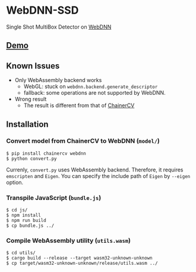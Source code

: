 # WebDNN-SSD
Single Shot MultiBox Detector on [WebDNN](https://mil-tokyo.github.io/webdnn/)

## [Demo](https://hakuyume.github.io/webdnn-ssd/)

## Known Issues
- Only WebAssembly backend works
    - WebGL: stuck on `webdnn.backend.generate_descriptor`
    - fallback: some operations are not supported by WebDNN.
- Wrong result
    - The result is different from that of [ChainerCV](https://github.com/chainer/chainercv)

## Installation
### Convert model from ChainerCV to WebDNN (`model/`)
```
$ pip install chainercv webdnn
$ python convert.py
```
Currenly, `convert.py` uses WebAssembly backend.
Therefore, it requires `emscripten` and `Eigen`.
You can specify the include path of `Eigen` by `--eigen` option.

### Transpile JavaScript (`bundle.js`)
```
$ cd js/
$ npm install
$ npm run build
$ cp bundle.js ../
```

### Compile WebAssembly utility (`utils.wasm`)
```
$ cd utils/
$ cargo build --release --target wasm32-unknown-unknown
$ cp target/wasm32-unknown-unknown/release/utils.wasm ../
```
